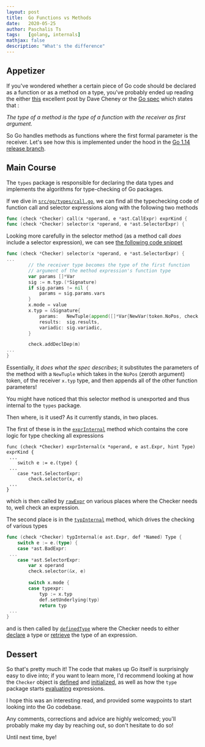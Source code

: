 ```yaml
---
layout: post
title:  Go Functions vs Methods
date:   2020-05-25
author: Paschalis Ts
tags:   [golang, internals]
mathjax: false
description: "What's the difference"
---
```


## Appetizer
If you've wondered whether a certain piece of Go code should be declared as a function or as a method on a type, you've probably ended up reading the either [this](https://dave.cheney.net/2016/03/19/should-methods-be-declared-on-t-or-t) excellent post by Dave Cheney or the [Go spec](https://golang.org/ref/spec#Method_declarations) which states that :

*The type of a method is the type of a function with the receiver as first argument.*

So Go handles methods as functions where the first formal parameter is the receiver. Let's see how this is implemented under the hood in the [Go 1.14 release branch](https://github.com/golang/go/tree/release-branch.go1.14).

## Main Course

The `types` package is responsible for declaring the data types and implements the algorithms for type-checking of Go packages.

If we dive in [`src/go/types/call.go`](https://github.com/golang/go/blob/f758dabf52d38333985e24762f9b53a29e2e7da0/src/go/types/call.go), we can find all the typechecking code of function call and selector expressions along with the following two methods
```go 
func (check *Checker) call(x *operand, e *ast.CallExpr) exprKind {
func (check *Checker) selector(x *operand, e *ast.SelectorExpr) {
```

Looking more carefully in the selector method (as a method call *does* include a selector expression), we can see [the following code snippet](https://github.com/golang/go/blob/f758dabf52d38333985e24762f9b53a29e2e7da0/src/go/types/call.go#L405)
```go
func (check *Checker) selector(x *operand, e *ast.SelectorExpr) {
...
		// the receiver type becomes the type of the first function
		// argument of the method expression's function type
		var params []*Var
		sig := m.typ.(*Signature)
		if sig.params != nil {
			params = sig.params.vars
		}
		x.mode = value
		x.typ = &Signature{
			params:   NewTuple(append([]*Var{NewVar(token.NoPos, check.pkg, "", x.typ)}, params...)...),
			results:  sig.results,
			variadic: sig.variadic,
		}

        check.addDeclDep(m)
...
}
```

Essentially, it *does what the spec describes*; it substitutes the parameters of the method with a `NewTuple` which takes in the `NoPos` (zeroth argument) token, of the receiver `x.typ` type, and then appends all of the other function parameters!

You might have noticed that this selector method is unexported and thus internal to the `types` package.

Then where, is it used? As it currently stands, in two places. 

The first of these is in the [`exprInternal`](https://github.com/golang/go/blob/f758dabf52d38333985e24762f9b53a29e2e7da0/src/go/types/expr.go#L1267) method which contains the core logic for type checking all expressions
```
func (check *Checker) exprInternal(x *operand, e ast.Expr, hint Type) exprKind {
 ...
    switch e := e.(type) {
 ...
	case *ast.SelectorExpr:
		check.selector(x, e)
 ...
}
```
which is then called by [`rawExpr`](ttps://github.com/golang/go/blob/f758dabf52d38333985e24762f9b53a29e2e7da0/src/go/types/expr.go#L981) on various places where the Checker needs to, well check an expression.

The second place is in the [`typInternal`](https://github.com/golang/go/blob/f758dabf52d38333985e24762f9b53a29e2e7da0/src/go/types/typexpr.go#L235) method, which drives the checking of various types 
```go 
func (check *Checker) typInternal(e ast.Expr, def *Named) Type {
	switch e := e.(type) {
	case *ast.BadExpr:
 ...
	case *ast.SelectorExpr:
		var x operand
        check.selector(&x, e)
        
        switch x.mode {
		case typexpr:
			typ := x.typ
			def.setUnderlying(typ)
			return typ
 ...
}
```
and is then called by [`definedType`](https://github.com/golang/go/blob/f758dabf52d38333985e24762f9b53a29e2e7da0/src/go/types/typexpr.go#L138) where the Checker needs to either [declare](https://github.com/golang/go/blob/f758dabf52d38333985e24762f9b53a29e2e7da0/src/go/types/decl.go#L542) a type or [retrieve](https://github.com/golang/go/blob/f758dabf52d38333985e24762f9b53a29e2e7da0/src/go/types/typexpr.go#L118) the type of an expression.


## Dessert

So that's pretty much it! The code that makes up Go itself is surprisingly easy to dive into; if you want to learn more, I'd recommend looking at how the `Checker` object is [defined](https://github.com/golang/go/blob/f758dabf52d38333985e24762f9b53a29e2e7da0/src/go/types/check.go#L70) and [initialized](https://github.com/golang/go/blob/f758dabf52d38333985e24762f9b53a29e2e7da0/src/go/types/check.go#L175), as well as how the `type` package starts [evaluating](https://github.com/golang/go/blob/f758dabf52d38333985e24762f9b53a29e2e7da0/src/go/types/eval.go#L24) expressions.

I hope this was an interesting read, and provided some waypoints to start looking into the Go codebase.

Any comments, corrections and advice are highly welcomed; you'll probably make my day by reaching out, so don't hesitate to do so!

Until next time, bye!
